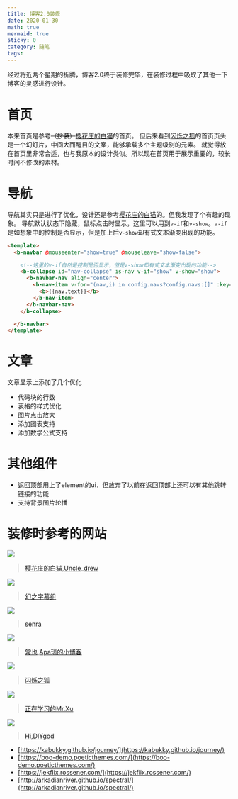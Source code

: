 ```yaml
---
title: 博客2.0装修
date: 2020-01-30
math: true
mermaid: true
sticky: 0
category: 随笔
tags:
---
```


经过将近两个星期的折腾，博客2.0终于装修完毕，在装修过程中吸取了其他一下博客的灵感进行设计。

# 首页
本来首页是参考~~（抄袭）~~[樱花庄的白猫](https://2heng.xin/)的首页。
但后来看到[闪烁之狐](https://blinkfox.github.io/)的首页页头是一个幻灯片，中间大而醒目的文案，能够承载多个主题级别的元素。
就觉得放在首页里非常合适，也与我原本的设计类似。所以现在首页用于展示重要的，较长时间不修改的素材。

# 导航
导航其实只是进行了优化，设计还是参考[樱花庄的白猫](https://2heng.xin/)的。但我发现了个有趣的现象。
导航默认状态下隐藏，鼠标点击时显示，这里可以用到`v-if`和`v-show`。`v-if`是如想象中的控制是否显示，但是加上后`v-show`却有式文本渐变出现的功能。

```html
<template>
  <b-navbar @mouseenter="show=true" @mouseleave="show=false">

    <!--这里的v-if自然是控制是否显示，但是v-show却有式文本渐变出现的功能-->
    <b-collapse id="nav-collapse" is-nav v-if="show" v-show="show">
      <b-navbar-nav align="center">
        <b-nav-item v-for="(nav,i) in config.navs?config.navs:[]" :key="i" :href="nav.url">
          <b>{{nav.text}}</b>
        </b-nav-item>
      </b-navbar-nav>
    </b-collapse>

  </b-navbar>
</template>
```

# 文章
文章显示上添加了几个优化
+ 代码块的行数
+ 表格的样式优化
+ 图片点击放大
+ 添加图表支持
+ 添加数学公式支持

# 其他组件
+ 返回顶部用上了element的ui，但放弃了以前在返回顶部上还可以有其他跳转链接的功能
+ 支持背景图片轮播


# 装修时参考的网站
![](/file/blog/code/20200130/FireShot%20Capture%20002%20-%20%E6%A8%B1%E8%8A%B1%E5%BA%84%E7%9A%84%E7%99%BD%E7%8C%AB%20-%20%E3%81%AD%E3%81%93%E3%83%BB%E3%81%97%E3%82%8D%E3%83%BB%E3%81%BE%E3%81%97%E3%82%8D%20-%202heng.xin.png.1.png)
> [樱花庄的白猫](https://2heng.xin/),[Uncle_drew](https://cndrew.cn/)

![](/file/blog/code/20200130/FireShot%20Capture%20004%20-%20%E5%B9%BB%E4%B9%8B%E5%AD%97%E5%B9%95%E7%BB%84%20-%20Mabors-Sub%20-%20www.mabors.com.png.1.png)
> [幻之字幕组](https://www.mabors.com/)

![](/file/blog/code/20200130/FireShot%20Capture%20005%20-%20Senra%E3%81%AE%E5%B0%8F%E7%AA%9D%20-%20%E5%88%9D%E9%97%BB%E5%A4%A9%E7%B1%81%E4%B9%8B%E9%9F%B3%EF%BC%8C%E6%9C%AA%E4%BD%BF%E5%BF%83%E4%B9%8B%E5%B0%86%E6%9D%A5%E3%80%82%20-%20www.senra.me.png.1.png)
> [senra](http://www.senra.me/)

![](/file/blog/code/20200130/FireShot%20Capture%20006%20-%20%E5%B8%B8%E4%B9%9F%20-%20%E5%83%8F%E5%88%9D%E9%9B%AA%E4%B8%80%E6%A0%B7%E8%87%AA%E7%94%B1%E6%B4%92%E8%90%BD%20-%20fech.in.png.1.png)
> [常也](http://fech.in/),[Apa琦的小博客](https://apa70.com/)

![](/file/blog/code/20200130/FireShot%20Capture%20007%20-%20%E9%97%AA%E7%83%81%E4%B9%8B%E7%8B%90%20-%20blinkfox.github.io.png.1.png)
> [闪烁之狐](https://blinkfox.github.io/)

![](/file/blog/code/20200130/FireShot%20Capture%20008%20-%20%E6%AD%A3%E5%9C%A8%E5%AD%A6%E4%B9%A0%E7%9A%84Mr.Xu%20-%20%E5%8D%9A%E5%AE%A2%E5%9B%AD%20-%20www.cnblogs.com.png.1.png)
> [正在学习的Mr.Xu](https://www.cnblogs.com/XuChengNotes/)

![](/file/blog/code/20200130/FireShot%20Capture%20009%20-%20Hi,%20DIYgod%20-%20diygod.me.png.1.png)
> [Hi,DIYgod](https://diygod.me/)

+ [https://kabukky.github.io/journey/](https://kabukky.github.io/journey/)
+ [https://boo-demo.poeticthemes.com/](https://boo-demo.poeticthemes.com/)
+ [https://jekflix.rossener.com/](https://jekflix.rossener.com/)
+ [http://arkadianriver.github.io/spectral/](http://arkadianriver.github.io/spectral/)